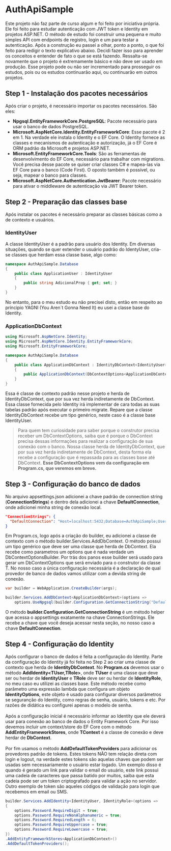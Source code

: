 # AuthApiSample
Este projeto não faz parte de curso algum e foi feito por iniciativa própria. Ele foi feito para estudar autenticação com JWT token e Identity em projetos ASP.NET. O método de estudo foi construir uma pequena e muito simples API com endpoints de registro, login e um para testar a autenticação. Após a construção eu passei a olhar, ponto a ponto, o que foi feito para redigir o texto explicativo abaixo. Decidi fazer isso para aprender os conceitos e entender de fato o que se está fazendo. Ressalta-se novamente que o projeto é extremamente básico e não deve ser usado em produção. Esse projeto pode ou não ser incrementado para prosseguir os estudos, pois ou os estudos continuarão aqui, ou continuarão em outros projetos.

## Step 1 - Instalação dos pacotes necessários
Após criar o projeto, é necessário importar os pacotes necessários. São eles:

- **Npgsql.EntityFrameworkCore.PostgreSQL**: Pacote necessário para usar o banco de dados PostgreSQL.
- **Microsoft.AspNetCore.Identity.EntityFrameworkCore**: Esse pacote é 2 em 1. Na verdade ele instala o Identity e o EF Core. O Identity fornece as classes e mecanismos de autenticação e autorização, já o EF Core é ORM padrão da Microsoft e projetos ASP.NET.
- **Microsoft.EntityFrameworkCore.Tools**: São as ferramentas de desenvolvimento do EF Core, necessário para trabalhar com migrations. Você precisa desse pacote se quiser criar classes C# e mapea-las via EF Core para o banco (Code First). O oposto também é possível, ou seja, mapear o banco para classes. 
- **Microsoft.AspNetCore.Authentication.JwtBearer**: Pacote necessário para ativar o middleware de autenticação via JWT Bearer token.

## Step 2 - Preparação das classes base
Após instalar os pacotes é necessário preparar as classes básicas como a de contexto e usuários.

### IdentityUser
A classe IdentityUser é a padrão para usuário dos Identity. Em diversas situações, quando se quer extender o usuário padrão do IdentyUser, cria-se classes que herdam essa classe base, algo como:

```C#
namespace AuthApiSample.Database
{
    public class ApplicationUser : IdentityUser
    {
        public string AdicionalProp { get; set; }
    }
}
```
No entanto, para o meu estudo eu não precisei disto, então em respeito ao príncipio YAGNI (You Aren`t Gonna Need It) eu usei a classe base do Identity.

### ApplicationDbContext

```C#
using Microsoft.AspNetCore.Identity;
using Microsoft.AspNetCore.Identity.EntityFrameworkCore;
using Microsoft.EntityFrameworkCore;

namespace AuthApiSample.Database
{
    public class ApplicationDbContext : IdentityDbContext<IdentityUser>
    {
        public ApplicationDbContext(DbContextOptions<ApplicationDbContext> options) : base(options) { }
    }
}
```
Essa é classe de contexto padrão nesse projeto e herda de IdentityDbContext, que por sua vez herda indiretamente de DbContext. Essa classe fornecida pelo Identity irá implementar de cara todas as suas tabelas padrão após executar o primeiro migrate. Repare que a classe IdentityDbContext recebe um tipo genérico, neste caso é a classe base IdentityUser.

> Para quem tem curiosidade para saber porque o construtor precisa receber um DbContextOptions, saiba que é porque o DbContext precisa dessas informações para realizar a configuração de sua conexão com o banco. Nossa classe herda de IdentityDbContext, que por sua vez herda indiretamente de DbContext, desta forma ela recebe a configuração que é repassada para as classes base até DbContext. **Esse DbContextOptions vem da configuração em Program.cs, que veremos em breve.**

## Step 3 - Configuração do banco de dados

No arquivo appsettings.json adicionei a chave padrão de connection string (**ConnectionStrings**) e dentro dela adicionei a chave **DefaultConnection**, onde adicionei minha string de conexão local.

```JSON
"ConnectionStrings": {
  "DefaultConnection": "Host=localhost:5432;Database=AuthApiSample;Username=postgres;Password=123456"
}
```

Em Program.cs, logo após a criação do builder, eu adicionei a classe de contexto com o método builder.Services.AddDbContext<T>. O método possui um tipo genérico que deve ser uma classe que herda de DbContext. Ela recebe como parametros um options que é nada verdade um DbContextOptionsBuilder. Por trás dos panos esse builder será usado para gerar um DbContextOptions que será enviado para o construtor da classe T. No nosso caso a única configuração necessária é a declaração de qual provedor de banco de dados vamos utilizar com a devida string de conexão.

```C#
var builder = WebApplication.CreateBuilder(args);

builder.Services.AddDbContext<ApplicationDbContext>(options =>
    options.UseNpgsql(builder.Configuration.GetConnectionString("DefaultConnection")));
```

O método **builder.Configuration.GetConnectionString** é um método helper que acessa o appsettings exatamente na chave ConnectionStrings. Ele recebe a chave que você deseja acessar nesta seção, no nosso caso a chave **DefaultConnection**.

## Step 4 - Configuração do Identity
Após configurar o banco de dados é feita a configuração do Identity. Parte da configuração do Identity já foi feita no Step 2 ao criar uma classe de contexto que herda de **IdentityDbContext<TUser>**. No **Program.cs** devemos usar o método **AddIdentity<TUser,TRole>**, onde **TUser** é uma classe que deve ser ou herdar de **IdentityUser** e **TRole** deve ser ou herdar de **IdentityRole**, no meu caso eu utilizei as classes base. Este método recebe como parâmetro uma expressão lambda que configura um objeto **IdentityOptions**, este objeto é usado para configurar diversos parâmetros se seguranção do Identity, como regras de senha, usuário, tokens e etc. Por razões de didática eu configurei apenas o modelo de senha.\
\
Após a configuração inicial é necessário informar ao Identity que ele deverá usar para conexão ao banco de dados o Entity Framework Core. Por isso devemos incluir um context/store do EF Core com o método **AddEntityFrameworkStores<TContext>**, onde **TContext** é a classe de conexão e deve herdar de **DbContext**.\
\
Por fim usamos o método **AddDefaultTokenProviders** para adicionar os provedores padrão de tokens. Estes tokens NÃO tem relação direta com login e logout, na verdade estes tokens são aquelas chaves que podem ser usadas sem necessariamente o usuário estar logado. Um exemplo disso é quando é gerado um link para validar o email do usuário, este link possui uma cadeia de caracteres que passa batido por muitos, saiba que esta cadeia pode ser um token criptografado para validar a ação no servidor. Outro exemplo de token são aqueles códigos de validação para login que recebemos em email ou SMS.

```C#
builder.Services.AddIdentity<IdentityUser, IdentityRole>(options =>
{
    options.Password.RequireDigit = true;
    options.Password.RequireNonAlphanumeric = true;
    options.Password.RequiredLength = 6;
    options.Password.RequireUppercase = true;
    options.Password.RequireLowercase = true;
})
.AddEntityFrameworkStores<ApplicationDbContext>()
.AddDefaultTokenProviders();
```

